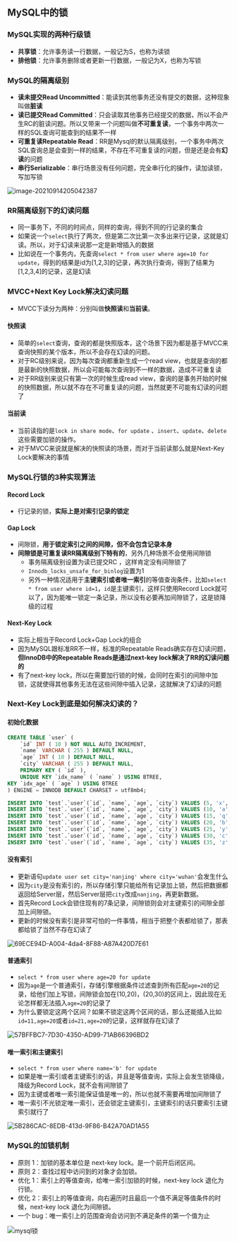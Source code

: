 ## MySQL中的锁

### MySQL实现的两种行级锁

* **共享锁**：允许事务读一行数据，一般记为S，也称为读锁
* **排他锁**：允许事务删除或者更新一行数据，一般记为X，也称为写锁

### MySQL的隔离级别

* **读未提交Read Uncommitted**：能读到其他事务还没有提交的数据，这种现象叫做**脏读**
* **读已提交Read Committed**：只会读取其他事务已经提交的数据，所以不会产生RC的脏读问题。所以又带来一个问题叫做**不可重复读**，一个事务中两次一样的SQL查询可能查到的结果不一样
* **可重复读Repeatable Read**：RR是Mysql的默认隔离级别，一个事务中两次SQL查询总是会查到一样的结果，不存在不可重复读的问题，但是还是会有**幻读**的问题
* **串行Serializable**：串行场景没有任何问题，完全串行化的操作，读加读锁，写加写锁

![image-20210914205042387](https://cdn.jsdelivr.net/gh/ClareTung/ImageHostingService/img/image-20210914205042387.png)

### RR隔离级别下的幻读问题

* 同一事务下，不同的时间点，同样的查询，得到不同的行记录的集合
* 如果说一个`select`执行了两次，但是第二次比第一次多出来行记录，这就是幻读。所以，对于幻读来说那一定是新增插入的数据
* 比如说在一个事务内，先查询`select * from user where age=10 for update`，得到的结果是id为[1,2,3]的记录，再次执行查询，得到了结果为[1,2,3,4]的记录，这是幻读

### MVCC+Next Key Lock解决幻读问题

* MVCC下读分为两种：分别叫做**快照读**和**当前读**。

#### 快照读

* 简单的`select`查询，查询的都是快照版本，这个场景下因为都是基于MVCC来查询快照的某个版本，所以不会存在幻读的问题。
* 对于RC级别来说，因为每次查询都重新生成一个read view，也就是查询的都是最新的快照数据，所以会可能每次查询到不一样的数据，造成不可重复读
* 对于RR级别来说只有第一次的时候生成read view，查询的是事务开始的时候的快照数据，所以就不存在不可重复读的问题，当然就更不可能有幻读的问题了

#### 当前读

* 当前读指的是`lock in share mode`、`for update` 、`insert`、`update`、`delete`这些需要加锁的操作。
* 对于MVCC来说就是解决的快照读的场景，而对于当前读那么就是Next-Key Lock要解决的事情

### MySQL行锁的3种实现算法

#### Record Lock

* 行记录的锁，**实际上是对索引记录的锁定**

#### Gap Lock

* 间隙锁，**用于锁定索引之间的间隙，但不会包含记录本身**
* **间隙锁是可重复读RR隔离级别下特有的**，另外几种场景不会使用间隙锁
  * 事务隔离级别设置为读已提交RC ，这样肯定没有间隙锁了
  * `Innodb_locks_unsafe_for_binlog`设置为1
  * 另外一种情况适用于**主键索引或者唯一索引**的等值查询条件，比如`select * from user where id=1`，`id`是主键索引，这样只使用Record Lock就可以了，因为能唯一锁定一条记录，所以没有必要再加间隙锁了，这是锁降级的过程

#### Next-Key Lock

* 实际上相当于Record Lock+Gap Lock的组合
* 因为MySQL跟标准RR不一样，标准的Repeatable Reads确实存在幻读问题，**但InnoDB中的Repeatable Reads是通过next-key lock解决了RR的幻读问题的**
* 有了next-key lock，所以在需要加行锁的时候，会同时在索引的间隙中加锁，这就使得其他事务无法在这些间隙中插入记录，这就解决了幻读的问题

### Next-Key Lock到底是如何解决幻读的？

#### 初始化数据

```sql
CREATE TABLE `user` (
	`id` INT ( 10 ) NOT NULL AUTO_INCREMENT,
	`name` VARCHAR ( 255 ) DEFAULT NULL,
	`age` INT ( 10 ) DEFAULT NULL,
	`city` VARCHAR ( 255 ) DEFAULT NULL,
	PRIMARY KEY ( `id` ),
	UNIQUE KEY `idx_name` ( `name` ) USING BTREE,
KEY `idx_age` ( `age` ) USING BTREE 
) ENGINE = INNODB DEFAULT CHARSET = utf8mb4;

INSERT INTO `test`.`user`(`id`, `name`, `age`, `city`) VALUES (5, 'x', 5, 'hefei');
INSERT INTO `test`.`user`(`id`, `name`, `age`, `city`) VALUES (10, 'a', 10, 'sahnghai');
INSERT INTO `test`.`user`(`id`, `name`, `age`, `city`) VALUES (15, 'q', 15, 'huzhou');
INSERT INTO `test`.`user`(`id`, `name`, `age`, `city`) VALUES (20, 'b', 20, 'wuhan');
INSERT INTO `test`.`user`(`id`, `name`, `age`, `city`) VALUES (25, 'y', 25, 'shenzhen');
INSERT INTO `test`.`user`(`id`, `name`, `age`, `city`) VALUES (30, 'c', 30, 'beijing');
INSERT INTO `test`.`user`(`id`, `name`, `age`, `city`) VALUES (35, 'z', 35, 'hangzhou');
```

#### 没有索引

* 更新语句`update user set city='nanjing' where city='wuhan'`会发生什么
* 因为`city`是没有索引的，所以存储引擎只能给所有记录加上锁，然后把数据都返回给Server层，然后Server层把`city`改成`nanjing`，再更新数据。
* 首先Record Lock会锁住现有的7条记录，间隙锁则会对主键索引的间隙全部加上间隙锁。
* 更新的时候没有索引是非常可怕的一件事情，相当于把整个表都给锁了，那表都给锁了当然不存在幻读了

![69ECE94D-A004-4da4-8F88-A87A420D7E61](https://cdn.jsdelivr.net/gh/ClareTung/ImageHostingService/img/69ECE94D-A004-4da4-8F88-A87A420D7E61.png)

#### 普通索引

* `select * from user where age=20 for update`
* 因为`age`是一个普通索引，存储引擎根据条件过滤查到所有匹配`age=20`的记录，给他们加上写锁，间隙锁会加在(10,20)，(20,30)的区间上，因此现在无论怎样都无法插入`age=20`的记录了
* 为什么要锁定这两个区间？如果不锁定这两个区间的话，那么还能插入比如`id=11,age=20`或者`id=21,age=20`的记录，这样就存在幻读了

![57BFFBC7-7D30-4350-AD99-71AB66396BD2](https://cdn.jsdelivr.net/gh/ClareTung/ImageHostingService/img/57BFFBC7-7D30-4350-AD99-71AB66396BD2.png)

#### 唯一索引和主键索引

* `select * from user where name='b' for update`
* 如果是唯一索引或者主键索引的话，并且是等值查询，实际上会发生锁降级，降级为Record Lock，就不会有间隙锁了
* 因为主键或者唯一索引能保证值是唯一的，所以也就不需要再增加间隙锁了
* 唯一索引不光锁定唯一索引，还会锁定主键索引，主键索引的话只要索引主键索引就行了

![5B286CAC-8EDB-413d-9F86-B42A70AD1A55](https://cdn.jsdelivr.net/gh/ClareTung/ImageHostingService/img/5B286CAC-8EDB-413d-9F86-B42A70AD1A55.png)

### MySQL的加锁机制

* 原则 1：加锁的基本单位是 next-key lock。是一个前开后闭区间。
* 原则 2：查找过程中访问到的对象才会加锁。
* 优化 1：索引上的等值查询，给唯一索引加锁的时候，next-key lock 退化为行锁。
* 优化 2：索引上的等值查询，向右遍历时且最后一个值不满足等值条件的时候，next-key lock 退化为间隙锁。
* 一个 bug：唯一索引上的范围查询会访问到不满足条件的第一个值为止



![mysql锁](https://cdn.jsdelivr.net/gh/ClareTung/ImageHostingService/img/mysql%E9%94%81.png)





